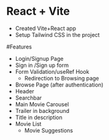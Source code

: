 # React + Vite

- Created Vite+React app
- Setup Tailwind CSS in the project 


#Features
- Login/Signup Page
 - Sign in /Sign up form
 - Form Validation/useRef Hook
   - Redirection to Browsing page
- Browse Page (after authentication)
- Header
 - Searchbar
- Main Movie Carousel
 - Trailer in background
 - Title in description
 - Movie List
   - Movie Suggestions
